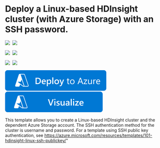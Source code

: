 # Deploy a Linux-based HDInsight cluster (with Azure Storage) with an SSH password.

<IMG SRC="https://azurequickstartsservice.blob.core.windows.net/badges/101-hdinsight-linux-ssh-password/PublicLastTestDate.svg" />&nbsp;
<IMG SRC="https://azurequickstartsservice.blob.core.windows.net/badges/101-hdinsight-linux-ssh-password/PublicDeployment.svg" />&nbsp;

<IMG SRC="https://azurequickstartsservice.blob.core.windows.net/badges/101-hdinsight-linux-ssh-password/FairfaxLastTestDate.svg" />&nbsp;
<IMG SRC="https://azurequickstartsservice.blob.core.windows.net/badges/101-hdinsight-linux-ssh-password/FairfaxDeployment.svg" />&nbsp;

<IMG SRC="https://azurequickstartsservice.blob.core.windows.net/badges/101-hdinsight-linux-ssh-password/BestPracticeResult.svg" />&nbsp;
<IMG SRC="https://azurequickstartsservice.blob.core.windows.net/badges/101-hdinsight-linux-ssh-password/CredScanResult.svg" />&nbsp;

<a href="https://portal.azure.com/#create/Microsoft.Template/uri/https%3A%2F%2Fraw.githubusercontent.com%2FAzure%2Fazure-quickstart-templates%2Fmaster%2F101-hdinsight-linux-ssh-password%2Fazuredeploy.json" target="_blank">
    <img src="https://raw.githubusercontent.com/Azure/azure-quickstart-templates/master/1-CONTRIBUTION-GUIDE/images/deploytoazure.svg"/>
</a>
<a href="http://armviz.io/#/?load=https%3A%2F%2Fraw.githubusercontent.com%2FAzure%2Fazure-quickstart-templates%2Fmaster%2F101-hdinsight-linux-ssh-password%2Fazuredeploy.json" target="_blank">
    <img src="https://raw.githubusercontent.com/Azure/azure-quickstart-templates/master/1-CONTRIBUTION-GUIDE/images/visualizebutton.svg"/>
</a>

This template allows you to create a Linux-based HDInsight cluster and the dependent Azure Storage account. The SSH authentication method for the cluster is username and password. For a template using SSH public key authentication, see https://azure.microsoft.com/resources/templates/101-hdinsight-linux-ssh-publickey/"

